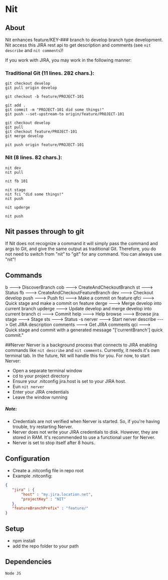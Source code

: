 # Nit

## About

Nit enhances feature/KEY-### branch to develop branch type development.
Nit access this JIRA rest api to get description and comments (see ```nit describe``` and ```nit comments```)!




If you work with JIRA, you may work in the following manner:

### Traditional Git (11 lines. 282 chars.):
```
git checkout develop
git pull origin develop

git checkout -b feature/PROJECT-101

git add .
git commit -m "PROJECT-101 did some things!"
git push --set-upstream-to origin/feature/PROJECT-101

git checkout develop
git pull
git checkout feature/PROJECT-101
git merge develop

pit push origin feature/PROJECT-101
```
### Nit (8 lines. 82 chars.):
```
nit dev
nit pull

nit fb 101

nit stage
nit fci "did some things!"
nit push

nit upderge

nit push
```

## Nit passes through to git
If Nit does not recognize a command it will simply pass the command and args to Git, and give the same output as traditional Git.
Therefore, you do not need to switch from "nit" to "git" for any command.  You can always use "nit"!

## Commands
  b  --->  DiscoverBranch
  cob  --->  CreateAndCheckoutBranch
  st  --->  Status
  fb  --->  CreateAndCheckoutFeatureBranch
  dev  --->  Checkout develop
  push  --->  Push
  fci  --->  Make a commit on feature
  qfci  --->  Quick stage and make a commit on feature
  derge  --->  Merge develop into current branch
  upderge  --->  Update develop and merge develop into current branch
  ci  --->  Commit
  help  --->  Help
  browse  --->  Browse jira
  stage  --->  Stage
  sts  --->  Status -s
  nerver  --->  Start nerver
  describe  --->  Get JIRA description
  comments  --->  Get JIRA comments
  qci  --->  Quick stage and commit with a generated message "['currentBranch'] quick commit."

##Nerver
Nerver is a background process that connects to JIRA enabling commands like ```nit describe``` and ```nit comments```.
Currently, it needs it's own terminal tab.  In the future, Nit will handle this for you.
For now, to start Nerver:
 - Open a separate terminal window
 - cd to your project directory
 - Ensure your .nitconfig jira.host is set to your JIRA host.
 - Eun ```nit nerver```
 - Enter your JIRA credentials
 - Leave the window running

##### Note:
 - Credentials are not verified when Nerver is started.  So, if you're having trouble, try restarting Nerver.
 - Nerver does not write your JIRA credentials to disk.  However, they are stored in RAM.  It's recommended to use a functional user for Nerver.
 - Nerver is set to stop itself after 8 hours.

## Configuration
 - Create a .nitconfig file in repo root
 - Example .nitconfig:
```json
{
   "jira" : {
       "host" : "my.jira.location.net",
       "projectKey" : "NIT"
   },
   "featureBranchPrefix" : "feature/"
}
```

## Setup
 - npm install
 - add the repo folder to your path

## Dependencies
    Node JS
